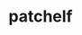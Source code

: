 ---
title: "patchelf"
layout: cache
categories: [package, develop]
meta: {"compilers": ["gcc@10.2.1", "gcc@10.5.0", "gcc@11.1.0", "gcc@11.4.0", "gcc@12.4.0", "gcc@13.2.0", "gcc@13.3.0", "gcc@7.5.0", "gcc@9.4.0"], "num_specs": 28, "num_specs_by_stack": {"aws-pcluster-x86_64_v4": 1, "data-vis-sdk": 3, "developer-tools-aarch64-linux-gnu": 3, "developer-tools-manylinux2014": 1, "developer-tools-x86_64_v3-linux-gnu": 3, "e4s": 3, "e4s-neoverse-v2": 3, "e4s-neoverse_v1": 1, "e4s-power": 1, "hep": 1, "ml-linux-aarch64-cpu": 3, "ml-linux-aarch64-cuda": 3, "ml-linux-x86_64-cpu": 3, "ml-linux-x86_64-cuda": 3, "ml-linux-x86_64-rocm": 3, "radiuss": 3, "root": 28, "tutorial": 3}, "oss": ["amzn2", "centos7", "rhel8", "ubuntu18.04", "ubuntu20.04", "ubuntu22.04", "ubuntu24.04"], "platforms": ["linux"], "stacks": ["aws-pcluster-x86_64_v4", "data-vis-sdk", "developer-tools-aarch64-linux-gnu", "developer-tools-manylinux2014", "developer-tools-x86_64_v3-linux-gnu", "e4s", "e4s-neoverse-v2", "e4s-neoverse_v1", "e4s-power", "hep", "ml-linux-aarch64-cpu", "ml-linux-aarch64-cuda", "ml-linux-x86_64-cpu", "ml-linux-x86_64-cuda", "ml-linux-x86_64-rocm", "radiuss", "root", "tutorial"], "targets": ["aarch64", "neoverse_v1", "neoverse_v2", "ppc64le", "x86_64_v3"], "versions": ["0.17.2"]}
spec_details: [{"compiler": "gcc@12.4.0", "hash": "2a4oiab622dvjuiz3oecf2h3llmfhkxk", "os": "amzn2", "platform": "linux", "size": "-", "stacks": ["aws-pcluster-x86_64_v4", "root"], "target": "x86_64_v3", "variants": ["build_system=autotools"], "versions": ["0.17.2"]}, {"compiler": "gcc@11.4.0", "hash": "3lwjgjmnmhr6fk4iqcvfzapn6b2vlm4c", "os": "ubuntu22.04", "platform": "linux", "size": "-", "stacks": ["e4s-neoverse-v2", "root"], "target": "neoverse_v2", "variants": ["build_system=autotools"], "versions": ["0.17.2"]}, {"compiler": "gcc@13.2.0", "hash": "6hbgac5cfy7lsegw46me3ncx4ik7xbvl", "os": "ubuntu24.04", "platform": "linux", "size": "-", "stacks": ["ml-linux-aarch64-cpu", "ml-linux-aarch64-cuda", "root"], "target": "aarch64", "variants": ["build_system=autotools"], "versions": ["0.17.2"]}, {"compiler": "gcc@9.4.0", "hash": "6hcbtogjje27awwuxdebqq7e2pvch74b", "os": "ubuntu20.04", "platform": "linux", "size": "-", "stacks": ["e4s-power", "root"], "target": "ppc64le", "variants": ["build_system=autotools"], "versions": ["0.17.2"]}, {"compiler": "gcc@13.2.0", "hash": "74ghzpg7nxsr5mrhywntlghaworldirc", "os": "ubuntu24.04", "platform": "linux", "size": "-", "stacks": ["ml-linux-x86_64-cpu", "ml-linux-x86_64-cuda", "ml-linux-x86_64-rocm", "root"], "target": "x86_64_v3", "variants": ["build_system=autotools"], "versions": ["0.17.2"]}, {"compiler": "gcc@10.5.0", "hash": "7l7r5qzgeo2lxiy4o6unqtl6ve57eppy", "os": "centos7", "platform": "linux", "size": "-", "stacks": ["developer-tools-x86_64_v3-linux-gnu", "root"], "target": "x86_64_v3", "variants": ["build_system=autotools"], "versions": ["0.17.2"]}, {"compiler": "gcc@11.4.0", "hash": "ce7xmwzdtq3hbsmirx4aj76d7huyfxpw", "os": "ubuntu22.04", "platform": "linux", "size": "-", "stacks": ["e4s-neoverse-v2", "root"], "target": "neoverse_v2", "variants": ["build_system=autotools"], "versions": ["0.17.2"]}, {"compiler": "gcc@11.1.0", "hash": "d734pmf7f6v7zdwq4yxc6dbcm4k4xxym", "os": "ubuntu20.04", "platform": "linux", "size": "-", "stacks": ["data-vis-sdk", "root"], "target": "x86_64_v3", "variants": ["build_system=autotools"], "versions": ["0.17.2"]}, {"compiler": "gcc@13.3.0", "hash": "fco7hzvxjpp7r3aybrr6eg42ytgmpz2v", "os": "rhel8", "platform": "linux", "size": "-", "stacks": ["developer-tools-aarch64-linux-gnu", "root"], "target": "aarch64", "variants": ["build_system=autotools"], "versions": ["0.17.2"]}, {"compiler": "gcc@7.5.0", "hash": "ff46woszv2pwoqwqwvyj667cu7tnlldl", "os": "ubuntu18.04", "platform": "linux", "size": "-", "stacks": ["radiuss", "root"], "target": "x86_64_v3", "variants": ["build_system=autotools"], "versions": ["0.17.2"]}, {"compiler": "gcc@13.2.0", "hash": "gaubhkcgykflmeyfrabcp6jwleuasbgo", "os": "ubuntu24.04", "platform": "linux", "size": "-", "stacks": ["ml-linux-aarch64-cpu", "ml-linux-aarch64-cuda", "root"], "target": "aarch64", "variants": ["build_system=autotools"], "versions": ["0.17.2"]}, {"compiler": "gcc@13.3.0", "hash": "id7uzcmdtzjeqbcb22q5pyshj4iwt6ji", "os": "rhel8", "platform": "linux", "size": "-", "stacks": ["developer-tools-aarch64-linux-gnu", "root"], "target": "aarch64", "variants": ["build_system=autotools"], "versions": ["0.17.2"]}, {"compiler": "gcc@11.4.0", "hash": "kfsc5ajxcyibmg2qjci5nnzvayqdqxdl", "os": "ubuntu22.04", "platform": "linux", "size": "-", "stacks": ["e4s-neoverse_v1", "root"], "target": "neoverse_v1", "variants": ["build_system=autotools"], "versions": ["0.17.2"]}, {"compiler": "gcc@11.1.0", "hash": "lx4l3uzxmo7cwgwhunvoheiof3fow7jx", "os": "ubuntu20.04", "platform": "linux", "size": "-", "stacks": ["data-vis-sdk", "root"], "target": "x86_64_v3", "variants": ["build_system=autotools"], "versions": ["0.17.2"]}, {"compiler": "gcc@11.1.0", "hash": "mdv7lu3lxpalsqkjecztyfmkk3trrmat", "os": "ubuntu20.04", "platform": "linux", "size": "-", "stacks": ["data-vis-sdk", "root"], "target": "x86_64_v3", "variants": ["build_system=autotools"], "versions": ["0.17.2"]}, {"compiler": "gcc@13.2.0", "hash": "mxksrhfaoe2a4bnfdk52ivipxxhvplxn", "os": "ubuntu24.04", "platform": "linux", "size": "-", "stacks": ["ml-linux-aarch64-cpu", "ml-linux-aarch64-cuda", "root"], "target": "aarch64", "variants": ["build_system=autotools"], "versions": ["0.17.2"]}, {"compiler": "gcc@13.2.0", "hash": "o723tckh7vjqob7ooygson3qwegsjo2t", "os": "ubuntu24.04", "platform": "linux", "size": "-", "stacks": ["ml-linux-x86_64-cpu", "ml-linux-x86_64-cuda", "ml-linux-x86_64-rocm", "root"], "target": "x86_64_v3", "variants": ["build_system=autotools"], "versions": ["0.17.2"]}, {"compiler": "gcc@11.4.0", "hash": "qtrhryo2w4r4cdob44fx7trs2vnbygcb", "os": "ubuntu22.04", "platform": "linux", "size": "-", "stacks": ["e4s", "root", "tutorial"], "target": "x86_64_v3", "variants": ["build_system=autotools"], "versions": ["0.17.2"]}, {"compiler": "gcc@11.4.0", "hash": "rfwj7haaxuvwxwxnarystwxuahpzsabd", "os": "ubuntu22.04", "platform": "linux", "size": "-", "stacks": ["e4s-neoverse-v2", "root"], "target": "neoverse_v2", "variants": ["build_system=autotools"], "versions": ["0.17.2"]}, {"compiler": "gcc@7.5.0", "hash": "sjat5agrndihtgxjhxn26sz4fjljhtgv", "os": "ubuntu18.04", "platform": "linux", "size": "-", "stacks": ["radiuss", "root"], "target": "x86_64_v3", "variants": ["build_system=autotools"], "versions": ["0.17.2"]}, {"compiler": "gcc@11.4.0", "hash": "swty6n2sqs6sazrmc7iaedjflhoh64hs", "os": "ubuntu22.04", "platform": "linux", "size": "-", "stacks": ["e4s", "root", "tutorial"], "target": "x86_64_v3", "variants": ["build_system=autotools"], "versions": ["0.17.2"]}, {"compiler": "gcc@10.5.0", "hash": "tfyb2kmjp7lcswo5xpflci32e7sk6s54", "os": "centos7", "platform": "linux", "size": "-", "stacks": ["developer-tools-x86_64_v3-linux-gnu", "root"], "target": "x86_64_v3", "variants": ["build_system=autotools"], "versions": ["0.17.2"]}, {"compiler": "gcc@10.2.1", "hash": "u3ohak5mcvkx42qcctchg7ivkoetp3a3", "os": "centos7", "platform": "linux", "size": "-", "stacks": ["developer-tools-manylinux2014", "root"], "target": "x86_64_v3", "variants": ["build_system=autotools"], "versions": ["0.17.2"]}, {"compiler": "gcc@13.2.0", "hash": "unxr6ifksq47dqf5fwghzvhwzzher2jg", "os": "ubuntu24.04", "platform": "linux", "size": "-", "stacks": ["ml-linux-x86_64-cpu", "ml-linux-x86_64-cuda", "ml-linux-x86_64-rocm", "root"], "target": "x86_64_v3", "variants": ["build_system=autotools"], "versions": ["0.17.2"]}, {"compiler": "gcc@7.5.0", "hash": "y5kww4atjktdfoihsg5kylvctnjfxhh7", "os": "ubuntu18.04", "platform": "linux", "size": "-", "stacks": ["radiuss", "root"], "target": "x86_64_v3", "variants": ["build_system=autotools"], "versions": ["0.17.2"]}, {"compiler": "gcc@11.4.0", "hash": "y7bhxe6cnwjrjd47gucsw2tqwt2334q5", "os": "ubuntu22.04", "platform": "linux", "size": "-", "stacks": ["e4s", "hep", "root", "tutorial"], "target": "x86_64_v3", "variants": ["build_system=autotools"], "versions": ["0.17.2"]}, {"compiler": "gcc@13.3.0", "hash": "y7jaskzcdilpici7ci6bedmgowmigrur", "os": "rhel8", "platform": "linux", "size": "-", "stacks": ["developer-tools-aarch64-linux-gnu", "root"], "target": "aarch64", "variants": ["build_system=autotools"], "versions": ["0.17.2"]}, {"compiler": "gcc@10.5.0", "hash": "z2f55bnobgsebkymuovpk5t7lyuawr4u", "os": "centos7", "platform": "linux", "size": "-", "stacks": ["developer-tools-x86_64_v3-linux-gnu", "root"], "target": "x86_64_v3", "variants": ["build_system=autotools"], "versions": ["0.17.2"]}]
---